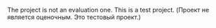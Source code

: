 The project is not an evaluation one. This is a test project.
(Проект не является оценочным. Это тестовый проект.)
